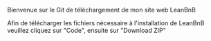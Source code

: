 Bienvenue sur le Git de téléchargement de mon site web LeanBnB

Afin de télécharger les fichiers nécessaire à l'installation de LeanBnB veuillez cliquez sur "Code", ensuite sur "Download ZIP"
